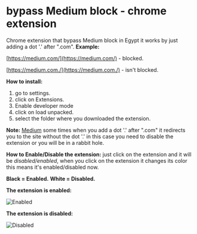 
# bypass Medium block - chrome extension
Chrome extension that bypass Medium block in Egypt it works by just adding a dot '.' after ".com".
**Example:**

[https://medium.com/](https://medium.com/) - blocked.

[https://medium.com./](https://medium.com./) - isn't blocked.

**How to install:** 
 1. go to settings.
 2. click on Extensions.
 3. Enable developer mode
 4. click on load unpacked.
 5. select the folder where you downloaded the extension.

 **Note:** [Medium](https://medium.com/) some times when you add a dot '.' after ".com" it redirects you to the site without the dot '.' in this case you need to disable the extension or you will be in a rabbit hole.

**How to Enable/Disable the extension:**
just click on the extension and it will be *disabled/enabled*, when you click on the extension it changes its color this means it's enabled/disabled now.
 
**Black = Enabled.**
**White = Disabled.**


**The extension is enabled:**

![Enabled](https://i.imgur.com/VjYlQqE.png)
 
**The extension is disabled:**

![Disabled](https://i.imgur.com/pllWKFn.png)
